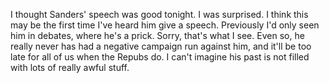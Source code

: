 I thought Sanders' speech was good tonight. I was surprised. I think this may be the first time I've heard him give a speech. Previously I'd only seen him in debates, where he's a prick. Sorry, that's what I see. Even so, he really never has had a negative campaign run against him, and it'll be too late for all of us when the Repubs do. I can't imagine his past is not filled with lots of really awful stuff. 
